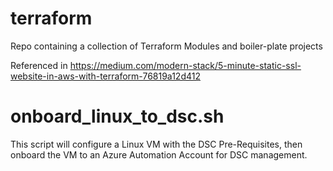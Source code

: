 # terraform

Repo containing a collection of Terraform Modules and boiler-plate projects

Referenced in https://medium.com/modern-stack/5-minute-static-ssl-website-in-aws-with-terraform-76819a12d412


# onboard_linux_to_dsc.sh
This script will configure a Linux VM with the DSC Pre-Requisites, then onboard the VM to an Azure Automation Account for DSC management. 
